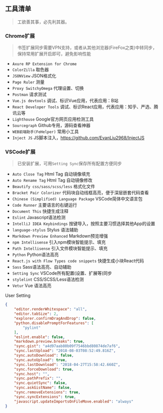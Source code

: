 ## 工具清单

> 工欲善其事，必先利其器。

### Chrome扩展

> 书签扩展同步需要VPN支持，或者从其他浏览器(FireFox之类)中转同步，保持常用扩展开启即可，避免影响性能

- `Axure RP Extension for Chrome`
- `ColorZilla` 取色器
- `JSONView` JSON格式化
- `Page Ruler` 测量
- `Proxy SwitchyOmega` 代理设置、切换
- `Postman` 请求测试
- `Vue.js devtools` 调试、标识Vue应用，代表应用：B站
- `React Developer Tools` 调试、标识React应用，代表应用：知乎、严选、腾讯云等
- `Lighthouse` Google官方网页应用检测工具
- `Sourcegraph` Github专用，源码查看神器
- `WEB前端助手(FeHelper)` 常用小工具
- `Inject JS` JS脚本注入，https://github.com/EvanLiu2968/InjectJS


### VSCode扩展

> 已安装扩展，可用`Setting Sync`保存所有配置方便同步

- `Auto Close Tag` Html Tag 自动镜像填充
- `Auto Rename Tag` Html Tag 自动镜像修改
- `Beautify css/sass/scss/less` 格式化文件
- `Bracket Pair Colorizer` 代码块自动线框高亮，便于深层嵌套代码查看
- `Chinese (Simplified) Language Package` VSCode简体中文语言包
- `Code Runner` 主要语言的右键运行
- `Document This` 快捷生成注释
- `Eslint` Javascript语法检测
- `IntelliJ IDEA Keybindings` 按键导入，按照主要习惯选择其他App的设置
- `language-stylus` Stylus 语法辅助
- `Markdown Preview Enhanced` Markdown预览增强
- `npm Intellisense` 引入npm模块智能提示、填充
- `Path Intellisense` 引入文件模块智能提示、填充
- `Python` Python语法高亮
- `React.js with Flow Types code snippets` 快捷生成小块React代码
- `Sass` Sass语法高亮、自动辅助
- `Setting Sync` VSCode所有配置(设置、扩展等)同步
- `stylelint` CSS/SCSS/Less语法检测
- `Vetur` Vue 语法高亮

User Setting
```json
{
    "editor.renderWhitespace": "all",
    "editor.tabSize": 2,
    "explorer.confirmDragAndDrop": false,
    "python.disablePromptForFeatures": [
        "pylint"
    ],
    "eslint.enable": false,
    "markdown.preview.breaks": true,
    "sync.gist": "a4d97aab80b09f7546bbd80874de7af6",
    "sync.lastUpload": "2018-08-03T08:52:49.816Z",
    "sync.autoDownload": false,
    "sync.autoUpload": true,
    "sync.lastDownload": "2018-04-27T15:58:42.660Z",
    "sync.forceDownload": true,
    "sync.host": "",
    "sync.pathPrefix": "",
    "sync.quietSync": false,
    "sync.askGistName": false,
    "sync.removeExtensions": true,
    "sync.syncExtensions": true,
    "javascript.updateImportsOnFileMove.enabled": "always"
}
```


